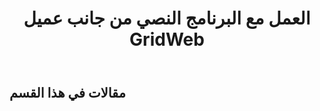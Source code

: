 ﻿---
title: العمل مع البرنامج النصي من جانب عميل GridWeb
type: docs
weight: 100
url: /ar/java/working-with-gridweb-client-side-script/
---
## **مقالات في هذا القسم**

